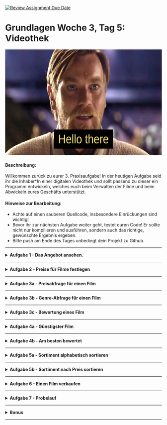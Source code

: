[![Review Assignment Due Date](https://classroom.github.com/assets/deadline-readme-button-24ddc0f5d75046c5622901739e7c5dd533143b0c8e959d652212380cedb1ea36.svg)](https://classroom.github.com/a/2cxJlLeb)
# Grundlagen Woche 3, Tag 5: Videothek

<p align="center">
  <img width="600" height="340" src="img/best-star-wars-meme.webp" />
</p>

#### Beschreibung:

Willkommen zurück zu eurer 3. Praxisaufgabe!
In der heutigen Aufgabe seid ihr die Inhaber*In einer digitalen Videothek und sollt passend zu dieser ein Programm entwickeln,
welches euch beim Verwalten der Filme und beim Abwickeln eures Geschäfts unterstützt.

#### Hinweise zur Bearbeitung:

- Achte auf einen sauberen Quellcode, insbesondere Einrückungen sind wichtig!
- Bevor ihr zur nächsten Aufgabe weiter geht, testet euren Code! Er sollte nicht nur kompilieren und ausführen, sondern auch das richtige, gewünschte Ergebnis ergeben.
- Bitte push am Ende des Tages unbedingt dein Projekt zu Github.

---

<details>
<summary> <b> Aufgabe 1 - Das Angebot ansehen. </b> </summary>

In der Datei _Videothek.kt_ findest du bereits ein angelegtes Sortiment. 
Mache dich damit vertraut wie dieses Sortiment aussieht, und wie es abgespeichert ist.
Um zu testen, ob du die Datenstrukturen verstanden hast, füge noch einen Film deiner Wahl zum Sortiment hinzu.
Vergiss nicht, dem Film auch einen Preis, Genre und Bewertungen hinzuzufügen.


Wir haben euch außerdem eine Datei _Test.kt_ erstellt, in welcher ihr beliebigen Code austesten könnt.
Benutzt diese, wofür ihr möchtet. 

**Dateien für die Aufgabe:** 
*Videothek.kt*
*Test.kt*
</details>

---

<details>
<summary> <b> Aufgabe 2 - Preise für Filme festlegen </b> </summary>

Aktuell haben alle unsere Filme den gleichen Preis: alle kosten genau 1.0 €. 
Wir möchten eine Funktion schreiben, die uns einen zufälligen Preis vorschlagen kann.

Schreibe eine neue Funktion in der Datei _Random.kt_: 
Diese Funktion sollte als Ergebnis einen zufälligen Preis zwischen 2.0 € und 5.0 € generieren.

Passe nun unser Sortiment in _Videothek.kt_ an: 
Die Preisliste soll nun jedem Film einen zufälligen Preis zuweisen.

**Dateien für die Aufgabe:**
*Random.kt*
*Videothek.kt*

</details>

---

<details>
<summary> <b> Aufgabe 3a - Preisabfrage für einen Film </b> </summary>

Als Nächstes möchten wir eine Funktion implementieren,
die uns für einen beliebigen Film den aktuellen Preis zurückgibt.

**Dateien für die Aufgabe:**
*Abfragen.kt*
</details>

---

<details>
<summary> <b> Aufgabe 3b - Genre-Abfrage für einen Film </b> </summary>

Da es mit Preisen so super geklappt hat, möchten wir eine Funktion implementieren,
die uns für einen beliebigen Film das Genre zurückgibt.

**Dateien für die Aufgabe:**
*Abfragen.kt*
</details>

---

<details>
<summary> <b> Aufgabe 3c - Bewertung eines Film </b> </summary>

Wir möchten nun eine Funktion implementieren, die wieder einen Film erwartet, 
und uns für diesen Film die **durchschnittliche** Bewertung zurückgibt. 

**Dateien für die Aufgabe:**
*Abfragen.kt*
</details>

---

<details>
<summary> <b> Aufgabe 4a - Günstigster Film </b> </summary>

Schreibe eine Funktion, die den günstigsten Film zurückgibt.
**Dateien für die Aufgabe:**
*Abfragen.kt*
</details>

---

<details>
<summary> <b> Aufgabe 4b - Am besten bewertet </b> </summary> 

Schreibe eine Funktion, die den Film, mit der höchsten Bewertung zurückgibt.
**Dateien für die Aufgabe:**
*Abfragen.kt*
</details>

---

<details>
<summary> <b> Aufgabe 5a - Sortiment alphabetisch sortieren </b> </summary>

Schreibe eine Funktion, die das Sortiment nach dem Alphabet sortiert zurückgibt.
**Dateien für die Aufgabe:**
*Abfragen.kt*
</details>

---

<details>
<summary> <b> Aufgabe 5b - Sortiment nach Preis sortieren </b> </summary>

Schreibe eine Funktion, die das Sortiment nach dem Preis sortiert zurückgibt.
**Dateien für die Aufgabe:**
*Abfragen.kt*
</details>

---

<details>
<summary> <b> Aufgabe 6 - Einen Film verkaufen </b> </summary>

Unser nächster Schritt ist es, eine Kunden-Interaktion zu programmieren.
Schreibe eine Funktion, die das Sortiment ausdruckt und den Kunden einen Film auswählen lässt (via readln()).
Der Film soll aus dem Sortiment genommen werden.
Rückgabewert: hat das geklappt oder nicht
**Dateien für die Aufgabe:**
*Abfragen.kt*
</details>

---

<details>
<summary> <b> Aufgabe 7 - Probelauf </b> </summary>

Als letzten Schritt möchten wir einen Probelauf für unsere Videothek durchführen.
In der Datei **main.kt** wollen wir: 
- Den Kunden begrüßen
- Dem Kunden das gesamte Sortiment anzeigen
- Dem Kunden die 3 billigsten Filme als angebot anbieten
- Dem Kunden die 3 am besten bewerteten Filme anzeigen
- Den Kunden einen Film auswählen lassen, 
- Dem Kunden den Preis, das Genre und die Bewertung dieses Filmes ausdrucken
- den Film aus dem Sortiment nehmen
</details>

---

<details>
<summary> <b> Bonus </b> </summary>

Schreibe eine Funktion, die ein Genre als Parameter erwartet, 
und uns das gefilterte Sortiment zurückgibt.

<details>
<summary> <b> Lösung </b> </summary>
sortiment.filter {(film, preis) -> genreAuflistung[film]!! == genre)}
</details>
</details>

---
